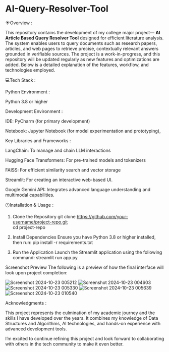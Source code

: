 # AI-Query-Resolver-Tool

☀️Overview :

This repository contains the development of my college major project— **AI Article Based Query Resolver Tool** designed for efficient literature analysis. The system enables users to query documents such as research papers, articles, and web pages to retrieve precise, contextually relevant answers grounded in verifiable sources.
The project is a work-in-progress, and this repository will be updated regularly as new features and optimizations are added. Below is a detailed explanation of the features, workflow, and technologies employed.

💻Tech Stack :

Python Environment :

Python 3.8 or higher

Development Environment :

IDE: PyCharm (for primary development)

Notebook: Jupyter Notebook (for model experimentation and prototyping),

Key Libraries and Frameworks :

LangChain: To manage and chain LLM interactions

Hugging Face Transformers: For pre-trained models and tokenizers

FAISS: For efficient similarity search and vector storage

Streamlit: For creating an interactive web-based UI.

Google Gemini API: Integrates advanced language understanding and multimodal capabilities.

🕛Installation & Usage :

1. Clone the Repository
git clone https://github.com/your-username/project-repo.git  
cd project-repo

3. Install Dependencies
Ensure you have Python 3.8 or higher installed, then run:
pip install -r requirements.txt

3. Run the Application
Launch the Streamlit application using the following command:
streamlit run app.py  

Screenshot Preview
The following is a preview of how the final interface will look upon project completion:

![Screenshot 2024-10-23 005212](https://github.com/user-attachments/assets/ef630be0-3478-49f5-846c-df0642af8062)
![Screenshot 2024-10-23 004603](https://github.com/user-attachments/assets/8afb8b1c-f00a-4c39-b91e-8810a19d0cbb)
![Screenshot 2024-10-23 005330](https://github.com/user-attachments/assets/4d93c203-3353-43cf-9f26-30345f306672)
![Screenshot 2024-10-23 005639](https://github.com/user-attachments/assets/751d3765-9d66-41be-8a95-2227e9ac19f7)
![Screenshot 2024-10-23 010540](https://github.com/user-attachments/assets/004c64ad-19de-49f6-8efe-5c2d3c1e48b0)

Acknowledgments :

This project represents the culmination of my academic journey and the skills I have developed over the years. It combines my knowledge of Data Structures and Algorithms, AI technologies, and hands-on experience with advanced development tools.

I’m excited to continue refining this project and look forward to collaborating with others in the tech community to make it even better.




